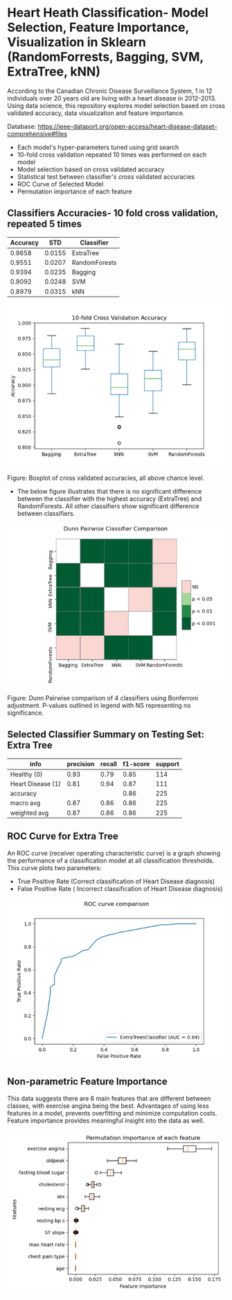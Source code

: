 # Heart Heath Classification- Model Selection, Feature Importance, Visualization in Sklearn (RandomForrests, Bagging, SVM, ExtraTree, kNN)

According to the Canadian Chronic Disease Surveillance System, 1 in 12 individuals over 20 years old are living with a heart disease in 2012-2013. Using data science, this repository explores model selection based on cross validated accuracy, data visualization and feature importance.

Database: https://ieee-dataport.org/open-access/heart-disease-dataset-comprehensive#files

- Each model's hyper-parameters tuned using grid search
- 10-fold cross validation repeated 10 times was performed on each model 
- Model selection based on cross validated accuracy
- Statistical test between classifier's cross validated accuracies
- ROC Curve of Selected Model
- Permutation importance of each feature

## Classifiers Accuracies- 10 fold cross validation, repeated 5 times

Accuracy | STD | Classifier
------------ | -------------| ---
0.9658| 0.0155| ExtraTree
0.9551| 0.0207| RandomForests
0.9394| 0.0235| Bagging
0.9092| 0.0248| SVM
0.8979| 0.0315| kNN

![Alt Text](https://github.com/Hornerca/Heart-Health-Classification/blob/main/Accuracy%20Box%20Plots.png)

Figure: Boxplot of cross validated accuracies, all above chance level. 

- The below figure illustrates that there is no significant difference between the classifier with the highest accuracy (ExtraTree) and RandomForests. All other classifiers show significant difference between classifiers.  

![Alt Text](https://github.com/Hornerca/Heart-Health-Classification/blob/main/Dunn_Pairwise_Classifier_Comparison.png)

Figure: Dunn Pairwise comparison of 4 classifiers using Bonferroni adjustment. P-values outlined in legend with NS representing no significance. 


## Selected Classifier Summary on Testing Set: Extra Tree 
info | precision   | recall | f1-score  | support
------- | ----------- |-------------- | ---------- | ----------
Healthy (0)     |    0.93    |    0.79    |    0.85    |     114
Heart Disease (1)    |     0.81   |     0.94    |    0.87    |     111
accuracy         |              |         | 0.86     |    225
macro avg       |  0.87      |  0.86     |   0.86      |   225
weighted avg      |   0.87     |   0.86    |    0.86     |    225


## ROC Curve for Extra Tree
An ROC curve (receiver operating characteristic curve) is a graph showing the performance of a classification model at all classification thresholds. 
This curve plots two parameters:
- True Positive Rate (Correct classification of Heart Disease diagnosis)
- False Positive Rate ( Incorrect classification of Heart Disease diagnosis)

![Alt Text](https://github.com/Hornerca/Heart-Health-Classification/blob/main/ROC.png)

## Non-parametric Feature Importance
This data suggests there are 6 main features that are different between classes, with exercise angina being the best. Advantages of using less features in a model, prevents overfitting and minimize computation costs. Feature importance provides meaningful insight into the data as well. 

![Alt Text](https://github.com/Hornerca/Heart-Health-Classification/blob/main/Permutation%20Feature%20Importance.png)
